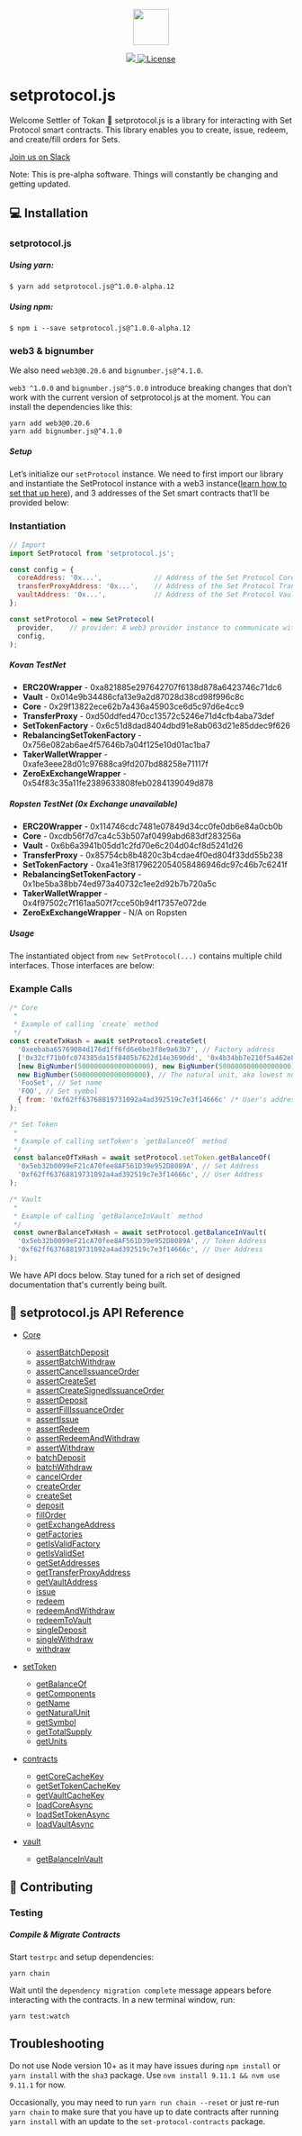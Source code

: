 <p align="center"><img src="https://s3-us-west-1.amazonaws.com/set-protocol/img/assets/set-protocol-logo.png" width="64" /></p>

<p align="center">
  <a href="https://circleci.com/gh/SetProtocol/setProtocol.js/tree/master" target="_blank" rel="noopener">
    <img src="https://circleci.com/gh/SetProtocol/setProtocol.js.svg?style=shield&circle-token=cee06055215dbcea96800cb7d493a0b3faea9854" />
  </a>
  <a href='https://github.com/SetProtocol/setProtocol.js/blob/master/LICENSE' target="_blank" rel="noopener">
    <img src='https://img.shields.io/badge/License-Apache%202.0-blue.svg' alt='License' />
  </a>
</p>

# setprotocol.js
Welcome Settler of Tokan :wave: setprotocol.js is a library for interacting with Set Protocol smart contracts.
This library enables you to create, issue, redeem, and create/fill orders for Sets.

<a href="https://join.slack.com/t/setprotocol/shared_invite/enQtMjYzNjk4MzI1NzgxLWRlYzhkY2JlNjQ4YmU4OTUwZWQ5NzdkZjM3ZDVlNzU1MTJmZWM1NTNmM2JlYmE5YzljZjFmZTBhNzkyN2M1MzQ" target="_blank" rel="noopener">
  Join us on Slack
</a>

Note: This is pre-alpha software. Things will constantly be changing and getting updated.
## :computer: Installation
### setprotocol.js
##### Using yarn:
```shell
$ yarn add setprotocol.js@^1.0.0-alpha.12
```
##### Using npm:
```shell
$ npm i --save setprotocol.js@^1.0.0-alpha.12
```

### web3 & bignumber
We also need `web3@0.20.6` and `bignumber.js@^4.1.0`.

`web3 ^1.0.0` and `bignumber.js@^5.0.0` introduce breaking changes that don’t work with the current version of setprotocol.js at the moment. You can install the dependencies like this:
```shell
yarn add web3@0.20.6
yarn add bignumber.js@^4.1.0
```

##### Setup
Let’s initialize our `setProtocol` instance. We need to first import our library and instantiate the SetProtocol instance with a web3 instance([learn how to set that up here](https://github.com/ethereum/web3.js/)), and 3 addresses of the Set smart contracts that’ll be provided below:

### Instantiation
```js
// Import
import SetProtocol from 'setprotocol.js';

const config = {
  coreAddress: '0x...',             // Address of the Set Protocol Core contract
  transferProxyAddress: '0x...',    // Address of the Set Protocol Transfer Proxy contract
  vaultAddress: '0x...',            // Address of the Set Protocol Vault contract
};

const setProtocol = new SetProtocol(
  provider,    // provider: A web3 provider instance to communicate with an ethereum node
  config,
);
```

##### Kovan TestNet
* **ERC20Wrapper** - 0xa821885e297642707f6138d878a6423746c71dc6
* **Vault** - 0x014e9b34486cfa13e9a2d87028d38cd98f996c8c
* **Core** - 0x29f13822ece62b7a436a45903ce6d5c97d6e4cc9
* **TransferProxy** - 0xd50ddfed470cc13572c5246e71d4cfb4aba73def
* **SetTokenFactory** - 0x6c51d8dad8404dbd91e8ab063d21e85ddec9f626
* **RebalancingSetTokenFactory** - 0x756e082ab6ae4f57646b7a04f125e10d01ac1ba7
* **TakerWalletWrapper** - 0xafe3eee28d01c97688ca9fd207bd88258e71117f
* **ZeroExExchangeWrapper** - 0x54f83c35a11fe2389633808feb0284139049d878

##### Ropsten TestNet (0x Exchange unavailable)
* **ERC20Wrapper** - 0x114746cdc7481e07849d34cc0fe0db6e84a0cb0b
* **Core** - 0xcdb56f7d7ca4c53b507af0499abd683df283256a
* **Vault** - 0x6b6a3941b05dd1c2fd70e6c204d04cf8d5241d26
* **TransferProxy** - 0x85754cb8b4820c3b4cdae4f0ed804f33dd55b238
* **SetTokenFactory** - 0xa41e3f8179622054058486946dc97c46b7c6241f
* **RebalancingSetTokenFactory** - 0x1be5ba38bb74ed973a40732c1ee2d92b7b720a5c
* **TakerWalletWrapper** - 0x4f97502c7f161aa507f7cce50b94f17357e072de
* **ZeroExExchangeWrapper** - N/A on Ropsten

##### Usage
The instantiated object from `new SetProtocol(...)` contains multiple child interfaces. Those interfaces are below:
### Example Calls
```js
/* Core
 *
 * Example of calling `create` method
 */
const createTxHash = await setProtocol.createSet(
  '0xeebaba65769084d176d1ff6fd6e6be3f8e9a63b7', // Factory address
  ['0x32cf71b0fc074385da15f8405b7622d14e3690dd', '0x4b34bb7e210f5a462e8cd2d92555d1bd18d03bf2'], // Component addresses
  [new BigNumber(500000000000000000), new BigNumber(500000000000000000)], // Units in natural units
  new BigNumber(500000000000000000), // The natural unit, aka lowest number all component units can be divided by
  'FooSet', // Set name
  'FOO', // Set symbol
  { from: '0xf62ff63768819731092a4ad392519c7e3f14666c' /* User's address */ }, // txOptions
);

/* Set Token
 *
 * Example of calling setToken's `getBalanceOf` method
 */
 const balanceOfTxHash = await setProtocol.setToken.getBalanceOf(
  '0x5eb32b0099eF21cA70fee8AF561D39e952D8089A', // Set Address
  '0xf62ff63768819731092a4ad392519c7e3f14666c', // User Address
);

/* Vault
 *
 * Example of calling `getBalanceInVault` method
 */
 const ownerBalanceTxHash = await setProtocol.getBalanceInVault(
  '0x5eb32b0099eF21cA70fee8AF561D39e952D8089A', // Token Address
  '0xf62ff63768819731092a4ad392519c7e3f14666c', // User Address
);
```

We have API docs below. Stay tuned for a rich set of designed documentation that's currently being built.

## :rocket: setprotocol.js API Reference
* [Core](documentation/classes/_coreapi_.coreapi.md)
  * [assertBatchDeposit](documentation/classes/_coreapi_.coreapi.md#assertbatchdeposit)
  * [assertBatchWithdraw](documentation/classes/_coreapi_.coreapi.md#assertbatchwithdraw)
  * [assertCancelIssuanceOrder](documentation/classes/_coreapi_.coreapi.md#assertcancelissuanceorder)
  * [assertCreateSet](documentation/classes/_coreapi_.coreapi.md#assertcreateset)
  * [assertCreateSignedIssuanceOrder](documentation/classes/_coreapi_.coreapi.md#assertcreatesignedissuanceorder)
  * [assertDeposit](documentation/classes/_coreapi_.coreapi.md#assertdeposit)
  * [assertFillIssuanceOrder](documentation/classes/_coreapi_.coreapi.md#assertfillissuanceorder)
  * [assertIssue](documentation/classes/_coreapi_.coreapi.md#assertissue)
  * [assertRedeem](documentation/classes/_coreapi_.coreapi.md#assertredeem)
  * [assertRedeemAndWithdraw](documentation/classes/_coreapi_.coreapi.md#assertredeemandwithdraw)
  * [assertWithdraw](documentation/classes/_coreapi_.coreapi.md#assertwithdraw)
  * [batchDeposit](documentation/classes/_coreapi_.coreapi.md#batchdeposit)
  * [batchWithdraw](documentation/classes/_coreapi_.coreapi.md#batchwithdraw)
  * [cancelOrder](documentation/classes/_coreapi_.coreapi.md#cancelorder)
  * [createOrder](documentation/classes/_coreapi_.coreapi.md#createorder)
  * [createSet](documentation/classes/_coreapi_.coreapi.md#createset)
  * [deposit](documentation/classes/_coreapi_.coreapi.md#deposit)
  * [fillOrder](documentation/classes/_coreapi_.coreapi.md#fillorder)
  * [getExchangeAddress](documentation/classes/_coreapi_.coreapi.md#getexchangeaddress)
  * [getFactories](documentation/classes/_coreapi_.coreapi.md#getfactories)
  * [getIsValidFactory](documentation/classes/_coreapi_.coreapi.md#getisvalidfactory)
  * [getIsValidSet](documentation/classes/_coreapi_.coreapi.md#getisvalidset)
  * [getSetAddresses](documentation/classes/_coreapi_.coreapi.md#getsetaddresses)
  * [getTransferProxyAddress](documentation/classes/_coreapi_.coreapi.md#gettransferproxyaddress)
  * [getVaultAddress](documentation/classes/_coreapi_.coreapi.md#getvaultaddress)
  * [issue](documentation/classes/_coreapi_.coreapi.md#issue)
  * [redeem](documentation/classes/_coreapi_.coreapi.md#redeem)
  * [redeemAndWithdraw](documentation/classes/_coreapi_.coreapi.md#redeemandwithdraw)
  * [redeemToVault](documentation/classes/_coreapi_.coreapi.md#redeemtovault)
  * [singleDeposit](documentation/classes/_coreapi_.coreapi.md#singledeposit)
  * [singleWithdraw](documentation/classes/_coreapi_.coreapi.md#singlewithdraw)
  * [withdraw](documentation/classes/_coreapi_.coreapi.md#withdraw)

* [setToken](documentation/classes/_settokenapi_.settokenapi.md)
  * [getBalanceOf](documentation/classes/_settokenapi_.settokenapi.md#getbalanceof)
  * [getComponents](documentation/classes/_settokenapi_.settokenapi.md#getcomponents)
  * [getName](documentation/classes/_settokenapi_.settokenapi.md#getname)
  * [getNaturalUnit](documentation/classes/_settokenapi_.settokenapi.md#getnaturalunit)
  * [getSymbol](documentation/classes/_settokenapi_.settokenapi.md#getsymbol)
  * [getTotalSupply](documentation/classes/_settokenapi_.settokenapi.md#gettotalsupply)
  * [getUnits](documentation/classes/_settokenapi_.settokenapi.md#getunits)

* [contracts](documentation/classes/_contractsapi_.contractsapi.md)
  * [getCoreCacheKey](documentation/classes/_contractsapi_.contractsapi.md#getcorecachekey)
  * [getSetTokenCacheKey](documentation/classes/_contractsapi_.contractsapi.md#getsettokencachekey)
  * [getVaultCacheKey](documentation/classes/_contractsapi_.contractsapi.md#getvaultcachekey)
  * [loadCoreAsync](documentation/classes/_contractsapi_.contractsapi.md#loadcoreasync)
  * [loadSetTokenAsync](documentation/classes/_contractsapi_.contractsapi.md#loadsettokenasync)
  * [loadVaultAsync](documentation/classes/_contractsapi_.contractsapi.md#loadvaultasync)

* [vault](documentation/classes/_vaultapi_.vaultapi.md)
  * [getBalanceInVault](documentation/classes/_vaultapi_.vaultapi.md#getbalanceinvault)

## :raising_hand: Contributing
### Testing
##### Compile & Migrate Contracts

Start `testrpc` and setup dependencies:
```
yarn chain
```
Wait until the `dependency migration complete` message appears before interacting with the contracts.
In a new terminal window, run:
```
yarn test:watch
```

## Troubleshooting
Do not use Node version 10+ as it may have issues during `npm install` or `yarn install` with the `sha3` package.  Use `nvm install 9.11.1 && nvm use 9.11.1` for now.

Occasionally, you may need to run `yarn run chain --reset` or just re-run `yarn chain` to make sure that you have up to date contracts after running `yarn install` with an update to the `set-protocol-contracts` package.
